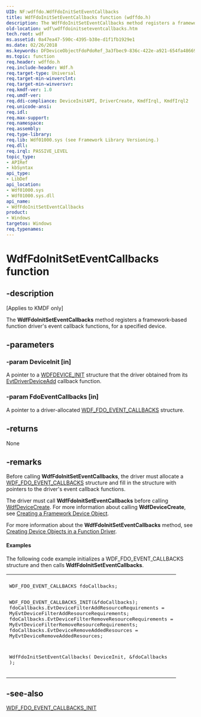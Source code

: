 ```yaml
---
UID: NF:wdffdo.WdfFdoInitSetEventCallbacks
title: WdfFdoInitSetEventCallbacks function (wdffdo.h)
description: The WdfFdoInitSetEventCallbacks method registers a framework-based function driver's event callback functions, for a specified device.
old-location: wdf\wdffdoinitseteventcallbacks.htm
tech.root: wdf
ms.assetid: 0a47ea47-590c-4395-b38e-d1f1fb1929e1
ms.date: 02/26/2018
ms.keywords: DFDeviceObjectFdoPdoRef_3a3fbec9-836c-422e-a921-654fa4866989.xml, WdfFdoInitSetEventCallbacks, WdfFdoInitSetEventCallbacks method, kmdf.wdffdoinitseteventcallbacks, wdf.wdffdoinitseteventcallbacks, wdffdo/WdfFdoInitSetEventCallbacks
ms.topic: function
req.header: wdffdo.h
req.include-header: Wdf.h
req.target-type: Universal
req.target-min-winverclnt: 
req.target-min-winversvr: 
req.kmdf-ver: 1.0
req.umdf-ver: 
req.ddi-compliance: DeviceInitAPI, DriverCreate, KmdfIrql, KmdfIrql2
req.unicode-ansi: 
req.idl: 
req.max-support: 
req.namespace: 
req.assembly: 
req.type-library: 
req.lib: Wdf01000.sys (see Framework Library Versioning.)
req.dll: 
req.irql: PASSIVE_LEVEL
topic_type:
- APIRef
- kbSyntax
api_type:
- LibDef
api_location:
- Wdf01000.sys
- Wdf01000.sys.dll
api_name:
- WdfFdoInitSetEventCallbacks
product:
- Windows
targetos: Windows
req.typenames: 
---
```


# WdfFdoInitSetEventCallbacks function


## -description


<p class="CCE_Message">[Applies to KMDF only]</p>

The <b>WdfFdoInitSetEventCallbacks</b> method registers a framework-based function driver's event callback functions, for a specified device.


## -parameters




### -param DeviceInit [in]

A pointer to a <a href="https://msdn.microsoft.com/library/windows/hardware/ff546951">WDFDEVICE_INIT</a> structure that the driver obtained from its <a href="https://msdn.microsoft.com/b20db029-ee2c-4fb1-bd69-ccd2e37fdc9a">EvtDriverDeviceAdd</a> callback function.


### -param FdoEventCallbacks [in]

A pointer to a driver-allocated <a href="https://msdn.microsoft.com/library/windows/hardware/ff551311">WDF_FDO_EVENT_CALLBACKS</a> structure.


## -returns



None




## -remarks



Before calling <b>WdfFdoInitSetEventCallbacks</b>, the driver must allocate a <a href="https://msdn.microsoft.com/library/windows/hardware/ff551311">WDF_FDO_EVENT_CALLBACKS</a> structure and fill in the structure with pointers to the driver's event callback functions.

The driver must call <b>WdfFdoInitSetEventCallbacks</b> before calling <a href="https://msdn.microsoft.com/library/windows/hardware/ff545926">WdfDeviceCreate</a>. For more information about calling <b>WdfDeviceCreate</b>, see <a href="https://docs.microsoft.com/windows-hardware/drivers/wdf/creating-a-framework-device-object">Creating a Framework Device Object</a>.

For more information about the <b>WdfFdoInitSetEventCallbacks</b> method, see <a href="https://msdn.microsoft.com/3b988f6d-c50e-412d-85cb-031746535ff4">Creating Device Objects in a Function Driver</a>.


#### Examples

The following code example initializes a WDF_FDO_EVENT_CALLBACKS structure and then calls <b>WdfFdoInitSetEventCallbacks</b>.

<div class="code"><span codelanguage=""><table>
<tr>
<th></th>
</tr>
<tr>
<td>
<pre>WDF_FDO_EVENT_CALLBACKS fdoCallbacks;

WDF_FDO_EVENT_CALLBACKS_INIT(&amp;fdoCallbacks);
fdoCallbacks.EvtDeviceFilterAddResourceRequirements = MyEvtDeviceFilterAddResourceRequirements;
fdoCallbacks.EvtDeviceFilterRemoveResourceRequirements = MyEvtDeviceFilterRemoveResourceRequirements;
fdoCallbacks.EvtDeviceRemoveAddedResources = MyEvtDeviceRemoveAddedResources;

WdfFdoInitSetEventCallbacks(
                            DeviceInit,
                            &amp;fdoCallbacks
                            );</pre>
</td>
</tr>
</table></span></div>



## -see-also




<a href="https://msdn.microsoft.com/library/windows/hardware/ff551313">WDF_FDO_EVENT_CALLBACKS_INIT</a>
 

 

